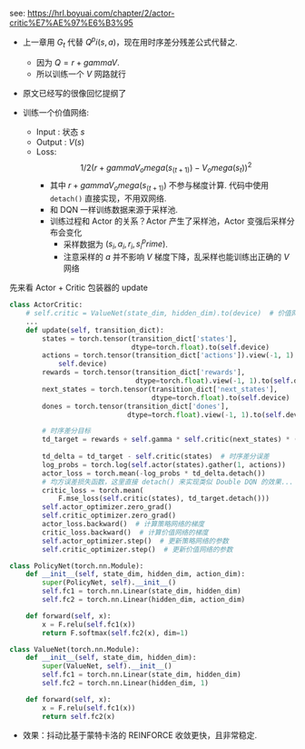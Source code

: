 see: https://hrl.boyuai.com/chapter/2/actor-critic%E7%AE%97%E6%B3%95

- 上一章用 $G_t$ 代替 $Q^pi (s, a)$，现在用时序差分残差公式代替之.
    - 因为 $Q = r + gamma V$.
    - 所以训练一个 $V$ 网路就行

- 原文已经写的很像回忆提纲了
- 训练一个价值网络:
    - Input : 状态 $s$
    - Output : $V(s)$
    - Loss: $$1 / 2 (r + gamma V_omega (s_(t + 1)) - V_omega (s_t))^2$$
         - 其中 $r + gamma V_omega (s_(t + 1))$ 不参与梯度计算. 代码中使用 `detach()` 直接实现，不用双网络.
         - 和 DQN 一样训练数据来源于采样池.
         - 训练过程和 Actor 的关系？Actor 产生了采样池，Actor 变强后采样分布会变化
             - 采样数据为 $(s_i, a_i, r_i, s_i^prime)$.
             - 注意采样的 $a$ 并不影响 $V$ 梯度下降，乱采样也能训练出正确的 $V$ 网络

先来看 Actor + Critic 包装器的 update

```python
class ActorCritic:
    # self.critic = ValueNet(state_dim, hidden_dim).to(device)  # 价值网络
    ...
    def update(self, transition_dict):
        states = torch.tensor(transition_dict['states'],
                              dtype=torch.float).to(self.device)
        actions = torch.tensor(transition_dict['actions']).view(-1, 1).to(
            self.device)
        rewards = torch.tensor(transition_dict['rewards'],
                               dtype=torch.float).view(-1, 1).to(self.device)
        next_states = torch.tensor(transition_dict['next_states'],
                                   dtype=torch.float).to(self.device)
        dones = torch.tensor(transition_dict['dones'],
                             dtype=torch.float).view(-1, 1).to(self.device)

        # 时序差分目标
        td_target = rewards + self.gamma * self.critic(next_states) * (1 -
                                                                       dones)
        td_delta = td_target - self.critic(states)  # 时序差分误差
        log_probs = torch.log(self.actor(states).gather(1, actions))
        actor_loss = torch.mean(-log_probs * td_delta.detach())
        # 均方误差损失函数，这里直接 detach() 来实现类似 Double DQN 的效果... （不演了是吧）
        critic_loss = torch.mean(
            F.mse_loss(self.critic(states), td_target.detach()))
        self.actor_optimizer.zero_grad()
        self.critic_optimizer.zero_grad()
        actor_loss.backward()  # 计算策略网络的梯度
        critic_loss.backward()  # 计算价值网络的梯度
        self.actor_optimizer.step()  # 更新策略网络的参数
        self.critic_optimizer.step()  # 更新价值网络的参数

class PolicyNet(torch.nn.Module):
    def __init__(self, state_dim, hidden_dim, action_dim):
        super(PolicyNet, self).__init__()
        self.fc1 = torch.nn.Linear(state_dim, hidden_dim)
        self.fc2 = torch.nn.Linear(hidden_dim, action_dim)

    def forward(self, x):
        x = F.relu(self.fc1(x))
        return F.softmax(self.fc2(x), dim=1)

class ValueNet(torch.nn.Module):
    def __init__(self, state_dim, hidden_dim):
        super(ValueNet, self).__init__()
        self.fc1 = torch.nn.Linear(state_dim, hidden_dim)
        self.fc2 = torch.nn.Linear(hidden_dim, 1)

    def forward(self, x):
        x = F.relu(self.fc1(x))
        return self.fc2(x)
```

- 效果：抖动比基于蒙特卡洛的 REINFORCE 收敛更快，且非常稳定.
